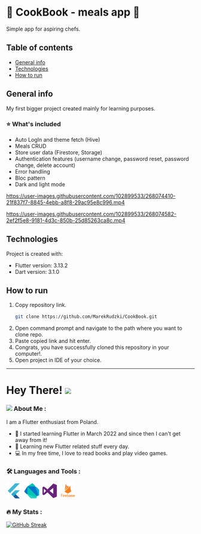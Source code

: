 # 🍕 CookBook - meals app 🍰

Simple app for aspiring chefs.

## Table of contents
* [General info](#general-info)
* [Technologies](#technologies)
* [How to run](#how-to-run)

## General info

My first bigger project created mainly for learning purposes.

### :star: What's included
- Auto LogIn and theme fetch (Hive)
- Meals CRUD
- Store user data (Firestore, Storage)
- Authentication features (username change, password reset, password change, delete account)
- Error handling
- Bloc pattern
- Dark and light mode

https://user-images.githubusercontent.com/102899533/268074410-21f837f7-8845-4ebb-a8f8-29ac95e8c996.mp4

https://user-images.githubusercontent.com/102899533/268074582-2ef2f5e8-9181-4d3c-850b-25d85263ca8c.mp4


## Technologies
Project is created with:
* Flutter version: 3.13.2
* Dart version: 3.1.0

## How to run
1. Copy repository link.
   ```sh
   git clone https://github.com/MarekRudzki/CookBook.git
   ```
2. Open command prompt and navigate to the path where you want to clone repo.
3. Paste copied link and hit enter.
4. Congrats, you have successfully cloned this repository in your computer!.
5. Open project in IDE of your choice.

---

<h1>
  Hey There!
  <img src="https://media.giphy.com/media/hvRJCLFzcasrR4ia7z/giphy.gif" width="30px"/>
</h1>

### <img src="https://media.giphy.com/media/WUlplcMpOCEmTGBtBW/giphy.gif" width="30"> About Me :


I am a Flutter enthusiast from Poland.
- :telescope: I started learning Flutter in March 2022 and since then I can't get away from it!
- :book: Learning new Flutter related stuff every day.
- :computer: In my free time, I love to read books and play video games.

### :hammer_and_wrench: Languages and Tools :
<div>
  <img src="https://github.com/devicons/devicon/blob/master/icons/flutter/flutter-original.svg" title="Flutter" alt="Flutter" width="40" height="40"/>&nbsp;
  <img src="https://github.com/devicons/devicon/blob/master/icons/dart/dart-original.svg" title="Dart" alt="Dart" width="40" height="40"/>&nbsp;
  <img src="https://github.com/devicons/devicon/blob/master/icons/visualstudio/visualstudio-plain.svg" title="VSCode" alt="VSCode" width="40" height="40"/>&nbsp;
  <img src="https://github.com/devicons/devicon/blob/master/icons/firebase/firebase-plain-wordmark.svg" title="Firebase" alt="Firebase" width="40" height="40"/>
</div>

### :fire: My Stats :
[![GitHub Streak](http://github-readme-streak-stats.herokuapp.com?user=MarekRudzki&theme=dark&background=000000)](https://git.io/streak-stats)

